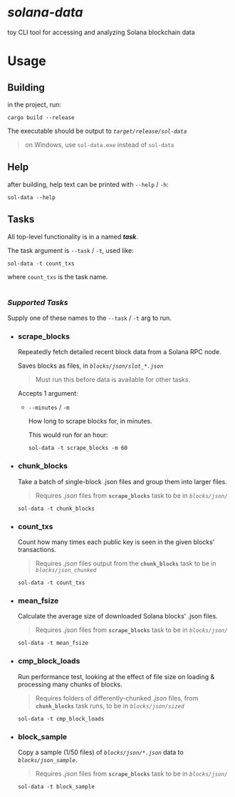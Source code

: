 # _solana-data_
toy CLI tool for accessing and analyzing Solana blockchain data

# **Usage**



## **Building**

in the project, run: 

```
cargo build --release
```

The executable should be output to _`target/release/sol-data`_

>on Windows, use `sol-data.exe` instead of `sol-data`

## **Help**

after building, help text can be printed with `--help` / `-h`:
```
sol-data --help
```

## **Tasks**
All top-level functionality is in a named ___task___.

The task argument is `--task` / `-t`, used like:

```
sol-data -t count_txs
```

where `count_txs` is the task name.


#  
### _Supported Tasks_

Supply one of these names to the `--task` / `-t` arg to run.

* ### **scrape_blocks**
    Repeatedly fetch detailed recent block data from a Solana RPC node.
    
    Saves blocks as files, in _`blocks/json/slot_*.json`_

    >Must run this before data is available for other tasks.

    Accepts 1 argument:
    * `--minutes` / `-m`
        
        How long to scrape blocks for, in minutes.

        This would run for an hour:
        ```
        sol-data -t scrape_blocks -m 60
        ```
* ### **chunk_blocks**
    Take a batch of single-block .json files and group them into larger files.

    >Requires _.json_ files from **`scrape_blocks`** task to be in _`blocks/json/`_
    ```
    sol-data -t chunk_blocks
    ```
* ### **count_txs**
    Count how many times each public key is seen in the given blocks' transactions.
    
    >Requires _.json_ files output from the **`chunk_blocks`** task to be in _`blocks/json_chunked`_
    ```
    sol-data -t count_txs
    ```
* ### **mean_fsize**
    Calculate the average size of downloaded Solana blocks' .json files.
    
    >Requires _.json_ files from **`scrape_blocks`** task to be in _`blocks/json/`_
    ```
    sol-data -t mean_fsize
    ```
* ### **cmp_block_loads**
    Run performance test, looking at the effect of file size on loading & processing many chunks of blocks.
    
    >Requires folders of differently-chunked _.json_ files, from **`chunk_blocks`** task runs, to be in _`blocks/json/sized`_
    ```
    sol-data -t cmp_block_loads
    ```
* ### **block_sample**
    Copy a sample (1/50 files) of _`blocks/json/*.json`_ data to _`blocks/json_sample`_.

    >Requires _.json_ files from **`scrape_blocks`** task to be in _`blocks/json/`_
    ```
    sol-data -t block_sample
    ```
#  
